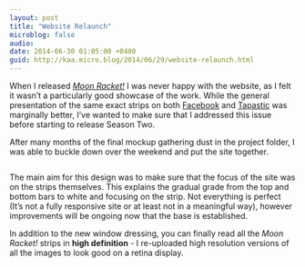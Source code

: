 ```yaml
---
layout: post
title: "Website Relaunch"
microblog: false
audio: 
date: 2014-06-30 01:05:00 +0400
guid: http://kaa.micro.blog/2014/06/29/website-relaunch.html
---
```

<p>When I released <em><a href="http://moonracket.com">Moon Racket!</a></em> I was never happy with the website, as I felt it wasn&rsquo;t a particularly good showcase of the work. While the general presentation of the same exact strips on both <a href="http://facebook.com/moonracket">Facebook</a> and <a href="http://tapastic.com/series/moonracket">Tapastic</a> was marginally better, I&rsquo;ve wanted to make sure that I addressed this issue before starting to release Season Two.</p>

<p>After many months of the final mockup gathering dust in the project folder, I was able to buckle down over the weekend and put the site together.</p>

<p><a href="http://moonracket.com"><img src="https://www.kaa.bz/uploads/2018/2916501b8d.jpg" alt="" /></a></p>

<p>The main aim for this design was to make sure that the focus of the site was on the strips themselves. This explains the gradual grade from the top and bottom bars to white and focusing on the strip. Not everything is perfect (It&rsquo;s not a fully responsive site or at least not in a meaningful way), however improvements will be ongoing now that the base is established.</p>

<p>In addition to the new window dressing, you can finally read all the <em>Moon Racket!</em> strips in <strong>high definition</strong> - I re-uploaded high resolution versions of all the images to look good on a retina display.</p>
